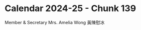 # Calendar 2024-25 - Chunk 139

<!-- Chunk tokens: 8, Enriched tokens: 11 -->

Member & Secretary
Mrs. Amelia Wong 黃陳慰冰